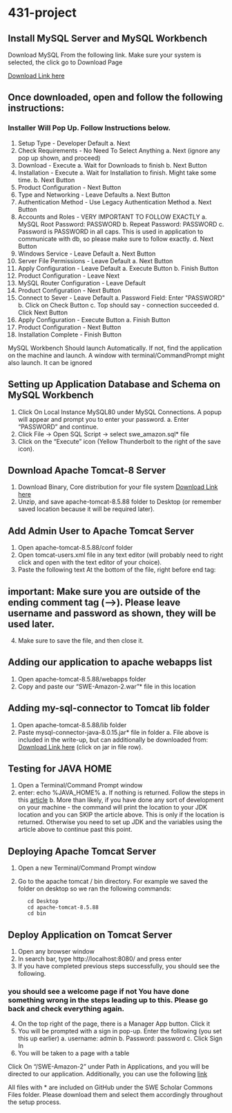 # 431-project

## Install MySQL Server and MySQL Workbench 

Download MySQL From the following link. Make sure your system is selected, the click go to Download Page

[Download Link here](https://dev.mysql.com/downloads/mysql/)

## Once downloaded, open and follow the following instructions:

### Installer Will Pop Up. Follow Instructions below.
1. Setup Type - Developer Default
a.  Next
2. Check Requirements - No Need To Select Anything
a. Next (ignore any pop up shown, and proceed)
3. Download - Execute
a. Wait for Downloads to finish
b. Next Button
4. Installation - Execute
a. Wait for Installation to finish. Might take some time.
b. Next Button
5. Product Configuration - Next Button
6. Type and Networking - Leave Defaults
a. Next Button
7. Authentication Method - Use Legacy Authentication Method
a. Next Button
8. Accounts and Roles - VERY IMPORTANT TO FOLLOW EXACTLY
a. MySQL Root Password: PASSWORD
b. Repeat Password: PASSWORD
c. Password is PASSWORD in all caps. This is used in application to communicate with db, so please make sure to follow exactly.
d. Next Button
9. Windows Service - Leave Default 
a. Next Button
10. Server File Permissions - Leave Default 
a. Next Button 
11. Apply Configuration - Leave Default 
a. Execute Button 
b. Finish Button 
12. Product Configuration - Leave Next
13. MySQL Router Configuration - Leave Default 
14. Product Configuration - Next Button 
15. Connect to Sever - Leave Default
a. Password Field: Enter "PASSWORD"
b. Click on Check Button
c. Top should say - connection succeeded
d. Click Next Button
16. Apply Configuration - Execute Button 
a. Finish Button 
17. Product Configuration - Next Button 
18. Installation Complete - Finish Button 


MySQL Workbench Should launch Automatically. If not, find the application on the machine and launch. A window with terminal/CommandPrompt might also launch. It can be ignored

## Setting up Application Database and Schema on MySQL Workbench

1. Click On Local Instance MySQL80 under MySQL Connections. A popup will appear and prompt you to enter your password.
a. Enter “PASSWORD” and continue.
2. Click File → Open SQL Script → select swe_amazon.sql* file
3. Click on the “Execute” icon (Yellow Thunderbolt to the right of the save icon).


## Download Apache Tomcat-8 Server
1. Download Binary, Core distribution for your file system
[Download Link here](https://tomcat.apache.org/download-80.cgi)
2. Unzip, and save apache-tomcat-8.5.88 folder to Desktop (or remember saved location because it will be required later).

## Add Admin User to Apache Tomcat Server 
1. Open apache-tomcat-8.5.88/conf folder
2. Open tomcat-users.xml file in any text editor (will probably need to right click and open with the text editor of your choice).
3. Paste the following text At the bottom of the file, right before </tomcat-users> end tag:

  <role rolename="manager-gui"/>
  <role username="manager-script"/>
  <user username="admin" password="password" roles="manager-gui, manager-script"/>


## important: Make sure you are outside of the ending comment tag (-->). Please leave username and password as shown, they will be used later.
4. Make sure to save the file, and then close it.

## Adding our application to apache webapps list
1. Open apache-tomcat-8.5.88/webapps folder
2. Copy and paste our “SWE-Amazon-2.war”* file in this location

## Adding my-sql-connector to Tomcat lib folder
1. Open apache-tomcat-8.5.88/lib folder
2. Paste mysql-connector-java-8.0.15.jar* file in folder
a. File above is included in the write-up, but can additionally be downloaded from: 
[Download Link here](https://mvnrepository.com/artifact/mysql/mysql-connector-java/8.0.15)
(click on jar in file row).


## Testing for JAVA HOME
1. Open a Terminal/Command Prompt window
2. enter: echo %JAVA_HOME%
a. If nothing is returned. Follow the steps in this [article](https://mkyong.com/java/how-to-set-java_home-on-windows-10/)
b. More than likely, if you have done any sort of development on your machine - the command will print the location to your JDK location and you can SKIP the article above. This is only if the location is returned. Otherwise you need to set up JDK and the variables using the article above to continue past this point.


## Deploying Apache Tomcat Server 
1. Open a new Terminal/Command Prompt window
2. Go to the apache tomcat / bin directory. For example we saved the folder on desktop so we ran the following commands:
  
          cd Desktop
          cd apache-tomcat-8.5.88
          cd bin

## Deploy Application on Tomcat Server
1. Open any browser window
2. In search bar, type http://localhost:8080/ and press enter
3. If you have completed previous steps successfully, you should see the following.

### you should see a welcome page if not  You have done something wrong in the steps leading up to this. Please go back and check everything again.
4. On the top right of the page, there is a Manager App button. Click it
5. You will be prompted with a sign in pop-up. Enter the following (you set this up earlier)
a. username: admin
b. Password: password
c. Click Sign In
6. You will be taken to a page with a table 

Click On “/SWE-Amazon-2” under Path in Applications, and you will be directed to our application. Additionally, you can use the following [link](http://localhost:8080/SWE-Amazon-2/)


All files with * are included on GitHub under the SWE Scholar Commons Files folder. Please download them and select them accordingly throughout the setup process.






